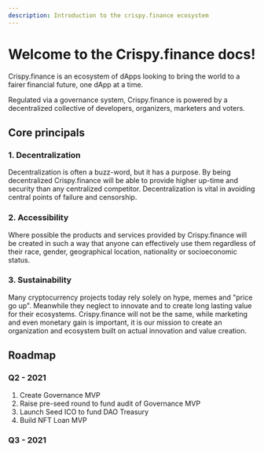 ```yaml
---
description: Introduction to the crispy.finance ecosystem
---
```


# Welcome to the Crispy.finance docs!

Crispy.finance is an ecosystem of dApps looking to bring the world to a fairer financial future, one dApp at a time.

Regulated via a governance system, Crispy.finance is powered by a decentralized collective of developers, organizers, marketers and voters.

## Core principals

### 1. Decentralization

Decentralization is often a buzz-word, but it has a purpose. By being decentralized Crispy.finance will be able to provide higher up-time and security than any centralized competitor. Decentralization is vital in avoiding central points of failure and censorship.

### 2. Accessibility

Where possible the products and services provided by Crispy.finance will be created in such a way that anyone can effectively use them regardless of their race, gender, geographical location, nationality or socioeconomic status.

### 3. Sustainability

Many cryptocurrency projects today rely solely on hype, memes and "price go up". Meanwhile they neglect to innovate and to create long lasting value for their ecosystems. Crispy.finance will not be the same, while marketing and even monetary gain is important, it is our mission to create an organization and ecosystem built on actual innovation and value creation. 

## Roadmap

### Q2 - 2021

1. Create Governance MVP
2. Raise pre-seed round to fund audit of Governance MVP
3. Launch Seed ICO to fund DAO Treasury
4. Build NFT Loan MVP

### Q3 - 2021


